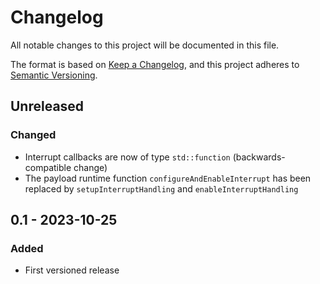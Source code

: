 # Changelog

All notable changes to this project will be documented in this file.

The format is based on [Keep a Changelog](https://keepachangelog.com/en/1.0.0/),
and this project adheres to [Semantic Versioning](https://semver.org/spec/v2.0.0.html).

## Unreleased

### Changed

- Interrupt callbacks are now of type `std::function` (backwards-compatible change)
- The payload runtime function `configureAndEnableInterrupt` has been replaced by `setupInterruptHandling` and
  `enableInterruptHandling`

## 0.1 - 2023-10-25

### Added

- First versioned release
